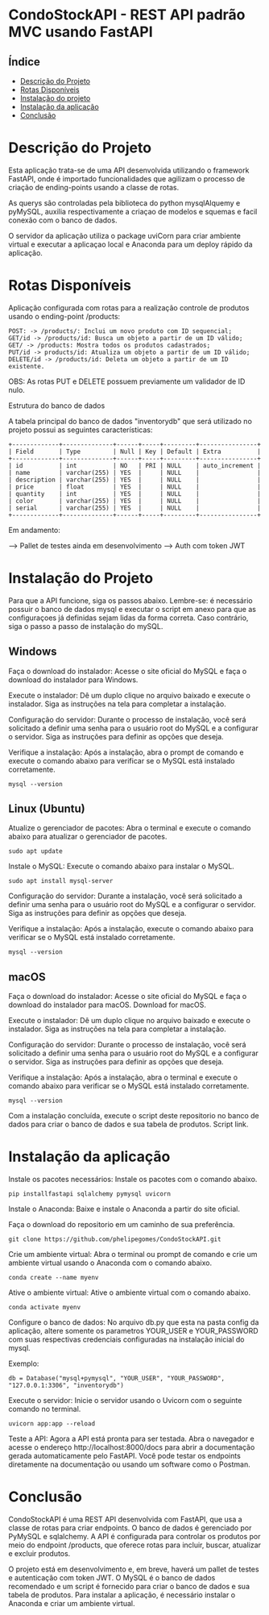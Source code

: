 # CondoStockAPI - REST API padrão MVC usando FastAPI

## Índice

* [Descrição do Projeto](#descricao-do-projeto)
* [Rotas Disponíveis](#rotas-disponiveis)
* [Instalação do projeto](#instalacao-do-projeto)
* [Instalação da aplicação](#instalacao-da-aplicacao)
* [Conclusão](conclusao)

# Descrição do Projeto

Esta aplicação trata-se de uma API desenvolvida utilizando o framework FastAPI, onde é importado funcionalidades que agilizam o processo de criação de ending-points usando a classe de rotas.

As querys são controladas pela biblioteca do python mysqlAlquemy e pyMySQL, auxilia respectivamente a criaçao de modelos e squemas e facil conexão com o banco de dados.

O servidor da aplicação utiliza o package uviCorn para criar ambiente virtual e executar a aplicaçao local e Anaconda para um deploy rápido da aplicação.

# Rotas Disponíveis

Aplicação configurada com rotas para a realização controle de produtos usando o ending-point /products:

```
POST: -> /products/: Inclui um novo produto com ID sequencial; 
GET/id -> /products/id: Busca um objeto a partir de um ID válido; 
GET/ -> /products: Mostra todos os produtos cadastrados; 
PUT/id -> products/id: Atualiza um objeto a partir de um ID válido; 
DELETE/id -> /products/id: Deleta um objeto a partir de um ID existente.
```

OBS: As rotas PUT e DELETE possuem previamente um validador de ID nulo.

Estrutura do banco de dados

A tabela principal do banco de dados "inventorydb" que será utilizado no projeto possui as seguintes características:

```
+-------------+--------------+------+-----+---------+----------------+
| Field       | Type         | Null | Key | Default | Extra          |
+-------------+--------------+------+-----+---------+----------------+
| id          | int          | NO   | PRI | NULL    | auto_increment |
| name        | varchar(255) | YES  |     | NULL    |                |
| description | varchar(255) | YES  |     | NULL    |                |
| price       | float        | YES  |     | NULL    |                |
| quantity    | int          | YES  |     | NULL    |                |
| color       | varchar(255) | YES  |     | NULL    |                |
| serial      | varchar(255) | YES  |     | NULL    |                |
+-------------+--------------+------+-----+---------+----------------+
```
Em andamento: 

--> Pallet de testes ainda em desenvolvimento 
--> Auth com token JWT

# Instalação do Projeto

Para que a API funcione, siga os passos abaixo. Lembre-se: é necessário possuir o banco de dados mysql e executar o script em anexo para que as configuraçoes já definidas sejam lidas da forma correta. Caso contrário, siga o passo a passo de instalação do mySQL.

## Windows

Faça o download do instalador: Acesse o site oficial do MySQL e faça o download do instalador para Windows. 

Execute o instalador: Dê um duplo clique no arquivo baixado e execute o instalador. Siga as instruções na tela para completar a instalação.

Configuração do servidor: Durante o processo de instalação, você será solicitado a definir uma senha para o usuário root do MySQL e a configurar o servidor. Siga as instruções para definir as opções que deseja.

Verifique a instalação: Após a instalação, abra o prompt de comando e execute o comando abaixo para verificar se o MySQL está instalado corretamente.

```
mysql --version
```
## Linux (Ubuntu)

Atualize o gerenciador de pacotes: Abra o terminal e execute o comando abaixo para atualizar o gerenciador de pacotes.
```
sudo apt update
````

Instale o MySQL: Execute o comando abaixo para instalar o MySQL.
```
sudo apt install mysql-server
```

Configuração do servidor: Durante a instalação, você será solicitado a definir uma senha para o usuário root do MySQL e a configurar o servidor. Siga as instruções para definir as opções que deseja.

Verifique a instalação: Após a instalação, execute o comando abaixo para verificar se o MySQL está instalado corretamente.
```
mysql --version
```

## macOS

Faça o download do instalador: Acesse o site oficial do MySQL e faça o download do instalador para macOS. Download for macOS.

Execute o instalador: Dê um duplo clique no arquivo baixado e execute o instalador. Siga as instruções na tela para completar a instalação.

Configuração do servidor: Durante o processo de instalação, você será solicitado a definir uma senha para o usuário root do MySQL e a configurar o servidor. Siga as instruções para definir as opções que deseja.

Verifique a instalação: Após a instalação, abra o terminal e execute o comando abaixo para verificar se o MySQL está instalado corretamente.

```
mysql --version
```

Com a instalação concluída, execute o script deste repositorio no banco de dados para criar o banco de dados e sua tabela de produtos. Script link.

# Instalação da aplicação
Instale os pacotes necessários: Instale os pacotes com o comando abaixo.
```
pip installfastapi sqlalchemy pymysql uvicorn 
```

Instale o Anaconda: Baixe e instale o Anaconda a partir do site oficial.

Faça o download do repositorio em um caminho de sua preferência.
```
git clone https://github.com/phelipegomes/CondoStockAPI.git
```

Crie um ambiente virtual: Abra o terminal ou prompt de comando e crie um ambiente virtual usando o Anaconda com o comando abaixo.
```
conda create --name myenv
```

Ative o ambiente virtual: Ative o ambiente virtual com o comando abaixo.
```
conda activate myenv
```

Configure o banco de dados: No arquivo db.py que esta na pasta config da aplicação, altere somente os parametros YOUR_USER e YOUR_PASSWORD com suas respectivas credenciais configuradas na instalação inicial do mysql.

Exemplo:
```
db = Database("mysql+pymysql", "YOUR_USER", "YOUR_PASSWORD", "127.0.0.1:3306", "inventorydb")
```

Execute o servidor: Inicie o servidor usando o Uvicorn com o seguinte comando no terminal.
```
uvicorn app:app --reload
```

Teste a API: Agora a API está pronta para ser testada. Abra o navegador e acesse o endereço http://localhost:8000/docs para abrir a documentação gerada automaticamente pelo FastAPI. Você pode testar os endpoints diretamente na documentação ou usando um software como o Postman.

# Conclusão

CondoStockAPI é uma REST API desenvolvida com FastAPI, que usa a classe de rotas para criar endpoints. O banco de dados é gerenciado por PyMySQL e sqlalchemy. A API é configurada para controlar os produtos por meio do endpoint /products, que oferece rotas para incluir, buscar, atualizar e excluir produtos. 

O projeto está em desenvolvimento e, em breve, haverá um pallet de testes e autenticação com token JWT. O MySQL é o banco de dados recomendado e um script é fornecido para criar o banco de dados e sua tabela de produtos. Para instalar a aplicação, é necessário instalar o Anaconda e criar um ambiente virtual.
